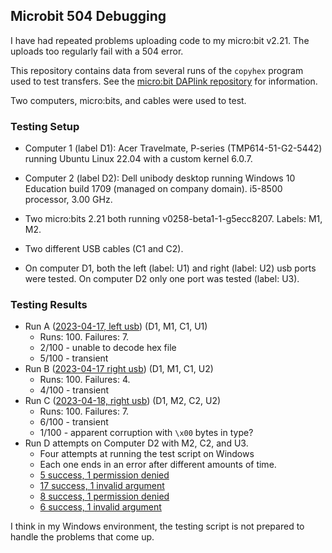 ## Microbit 504 Debugging

I have had repeated problems uploading code to my micro:bit v2.21.
The uploads too regularly fail with a 504 error.

This repository contains data from several runs of the `copyhex`
program used to test transfers. See the [micro:bit DAPlink
repository](https://github.com/microbit-foundation/DAPLink/issues/16)
for information.

Two computers, micro:bits, and cables were used to test.

### Testing Setup

* Computer 1 (label D1): Acer Travelmate, P-series (TMP614-51-G2-5442) running
  Ubuntu Linux 22.04 with a custom kernel 6.0.7.

* Computer 2 (label D2): Dell unibody desktop running Windows 10
  Education build 1709 (managed on company domain). i5-8500 processor, 3.00 GHz.

* Two micro:bits 2.21 both running v0258-beta1-1-g5ecc8207. Labels:
  M1, M2.

* Two different USB cables (C1 and C2).

* On computer D1, both the left (label: U1) and right (label: U2)
  usb ports were tested. On computer D2 only one port was tested
  (label: U3).


### Testing Results


* Run A ([2023-04-17, left usb](serial_output_left_usb_port_D1M1C1U1)) (D1, M1, C1, U1)
    + Runs: 100. Failures: 7.
    + 2/100 - unable to decode hex file
    + 5/100 - transient
* Run B ([2023-04-17 right usb](serial_output_right_usb_D1M2C2U2)) (D1, M1, C1, U2)
    + Runs: 100. Failures: 4.
    + 4/100 - transient
* Run C ([2023-04-18, right usb](serial_output_right_usb_port_D1M1C1U2)) (D1, M2, C2, U2)
    + Runs: 100. Failures: 7.
    + 6/100 - transient
    + 1/100 - apparent corruption with `\x00` bytes in type?
* Run D attempts on Computer D2 with M2, C2, and U3.
    + Four attempts at running the test script on Windows
    + Each one ends in an error after different amounts of time.
    * [5 success, 1 permission
      denied](serial_output_desktop_01_D2M2C2U3/script_output_with_error.txt)
    * [17 success, 1 invalid
      argument](serial_output_desktop_02_D2M2C2U3/script_output_with_error.txt)
    * [8 success, 1 permission
      denied](serial_output_desktop_03_D2M2C2U3/script_output_with_error.txt)
    * [6 success, 1 invalid
      argument](serial_output_desktop_04_D2M2C2U3/script_output_with_error.txt)

I think in my Windows environment, the testing script is not prepared
to handle the problems that come up.

